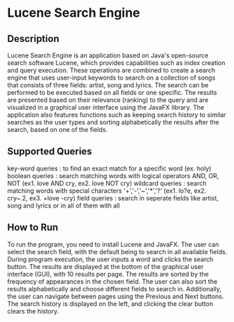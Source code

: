 # Lucene Search Engine 

## Description

Lucene Search Engine is an application based on Java's open-source search software Lucene, which provides
capabilities such as index creation and query execution. These operations are combined to create a search
engine that uses user-input keywords to search on a collection of songs that consists of three fields: artist,
song and lyrics. The search can be performed to be executed based on all fields or one specific. The results 
are presented based on their relevance (ranking) to the query and are visualized in a graphical user interface
using the JavaFX library. The application also features functions such as keeping search history to similar
searches as the user types and sorting alphabetically the results after the search, based on one of the fields.

## Supported Queries

key-word queries : to find an exact match for a specific word (ex. holy)
boolean queries : search matching words with logical operators AND, OR, NOT (ex1. love AND cry, ex2. love NOT cry)
wildcard queries : search matching words with special characters '+','-','~','*','?' (ex1. lo?e, ex2. cry~.2, ex3. +love -cry)
field queries : search in seperate fields like artist, song and lyrics or in all of them with all

## How to Run

To run the program, you need to install Lucene and JavaFX. The user can select the search field, 
with the default being to search in all available fields. During program execution, the user inputs 
a word and clicks the search button. The results are displayed at the bottom of the graphical 
user interface (GUI), with 10 results per page. The results are sorted by the frequency of appearances 
in the chosen field. The user can also sort the results alphabetically and choose different fields to
search in. Additionally, the user can navigate between pages using the Previous and Next buttons. 
The search history is displayed on the left, and clicking the clear button clears the history.
